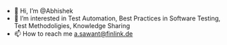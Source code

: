 - 👋 Hi, I’m @Abhishek
- 👀 I’m interested in Test Automation, Best Practices in Software Testing, Test Methodoligies, Knowledge Sharing
- 📫 How to reach me a.sawant@finlink.de
